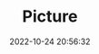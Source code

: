 ---
weight: 1
images:
- /images/edited/159.jpeg
title: Picture
date: 2022-10-24 20:56:32
tags: [luminar neo,work,FE 28-70mm F3.5-5.6 OSS,ILCE-7M3,47.0,person]
---